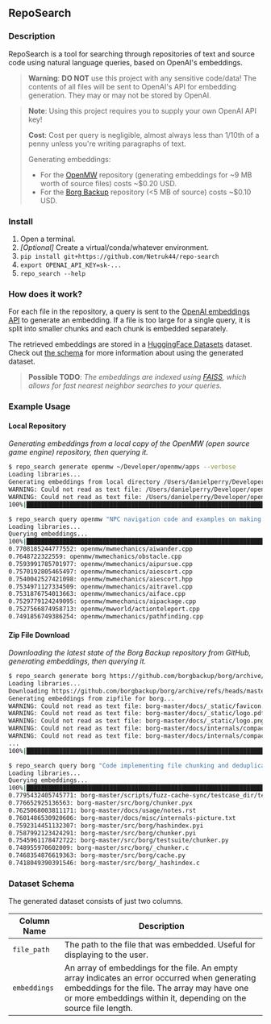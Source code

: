 ## RepoSearch
### Description

RepoSearch is a tool for searching through repositories of text and source code using natural language queries, based on OpenAI's embeddings.

> **Warning**: **DO NOT** use this project with any sensitive code/data! The contents of all files will be sent to OpenAI's API for embedding generation. They may or may not be stored by OpenAI.

> **Note**: Using this project requires you to supply your own OpenAI API key!
>
> **Cost**:
> Cost per query is negligible, almost always less than 1/10th of a penny unless you're writing paragraphs of text.
>
> Generating embeddings:
> * For the [OpenMW](https://www.gitlab.com) repository (generating embeddings for ~9 MB worth of source files) costs ~$0.20 USD.
> * For the [Borg Backup](https://github.com/borgbackup/borg) repository (<5 MB of source) costs ~$0.10 USD.

### Install

1. Open a terminal.
2. *[Optional]* Create a virtual/conda/whatever environment.
3. `pip install git+https://github.com/Netruk44/repo-search`
4. `export OPENAI_API_KEY=sk-...`
5. `repo_search --help`

### How does it work?
For each file in the repository, a query is sent to the [OpenAI embeddings API](https://platform.openai.com/docs/api-reference/embeddings) to generate an embedding. If a file is too large for a single query, it is split into smaller chunks and each chunk is embedded separately.

The retrieved embeddings are stored in a [HuggingFace Datasets](https://huggingface.co/docs/datasets/index) dataset. Check out [the schema](#dataset-schema) for more information about using the generated dataset.

> **Possible TODO**: *The embeddings are indexed using [FAISS](https://faiss.ai/), which allows for fast nearest neighbor searches to your queries.*

### Example Usage

#### Local Repository
*Generating embeddings from a local copy of the OpenMW (open source game engine) repository, then querying it.*

```bash
$ repo_search generate openmw ~/Developer/openmw/apps --verbose
Loading libraries...
Generating embeddings from local directory /Users/danielperry/Developer/openmw/apps for openmw...
WARNING: Could not read as text file: /Users/danielperry/Developer/openmw/apps/openmw_test_suite/toutf8/data/french-win1252.txt
WARNING: Could not read as text file: /Users/danielperry/Developer/openmw/apps/openmw_test_suite/toutf8/data/russian-win1251.txt
100%|█████████████████████████████████████████████████████████████████████████████████████████████████████████████████████████████████████████████████████| 1386/1386 [05:53<00:00,  3.92it/s]

$ repo_search query openmw "NPC navigation code and examples on making an NPC navigate towards a specific destination."
Loading libraries...
Querying embeddings...
100%|███████████████████████████████████████████████████████████████████████████████████████████████████████████████████████████████████████████████████| 1386/1386 [00:00<00:00, 3375.94it/s]
0.7708185244777552: openmw/mwmechanics/aiwander.cpp
0.7648722322559: openmw/mwmechanics/obstacle.cpp
0.7593991785701977: openmw/mwmechanics/aipursue.cpp
0.7570192805465497: openmw/mwmechanics/aiescort.cpp
0.7540042527421098: openmw/mwmechanics/aiescort.hpp
0.7534971127334509: openmw/mwmechanics/aitravel.cpp
0.7531876754013663: openmw/mwmechanics/aiface.cpp
0.7529779124249095: openmw/mwmechanics/aipackage.cpp
0.7527566874958713: openmw/mwworld/actionteleport.cpp
0.7491856749386254: openmw/mwmechanics/pathfinding.cpp
```

#### Zip File Download

*Downloading the latest state of the Borg Backup repository from GitHub, generating embeddings, then querying it.*

```bash
$ repo_search generate borg https://github.com/borgbackup/borg/archive/refs/heads/master.zip --verbose
Loading libraries...
Downloading https://github.com/borgbackup/borg/archive/refs/heads/master.zip...
Generating embeddings from zipfile for borg...
WARNING: Could not read as text file: borg-master/docs/_static/favicon.ico
WARNING: Could not read as text file: borg-master/docs/_static/logo.pdf
WARNING: Could not read as text file: borg-master/docs/_static/logo.png
WARNING: Could not read as text file: borg-master/docs/internals/compaction.odg
WARNING: Could not read as text file: borg-master/docs/internals/compaction.png
...
100%|██████████████████████████████████████████████████████████████████████████████████████████████████████████████████████████████████████| 425/425 [02:17<00:00,  3.09it/s]

$ repo_search query borg "Code implementing file chunking and deduplication."
Loading libraries...
Querying embeddings...
100%|████████████████████████████████████████████████████████████████████████████████████████████████████████████████████████████████████| 425/425 [00:00<00:00, 3524.80it/s]
0.7795432405745771: borg-master/scripts/fuzz-cache-sync/testcase_dir/test_simple
0.776652925136563: borg-master/src/borg/chunker.pyx
0.7625068003811171: borg-master/docs/usage/notes.rst
0.7601486530920606: borg-master/docs/misc/internals-picture.txt
0.7592314451132307: borg-master/src/borg/hashindex.pyi
0.7587992123424291: borg-master/src/borg/chunker.pyi
0.7545961178472722: borg-master/src/borg/testsuite/chunker.py
0.748955970602009: borg-master/src/borg/_chunker.c
0.7468354876619363: borg-master/src/borg/cache.py
0.7418049390391546: borg-master/src/borg/_hashindex.c
```

### Dataset Schema
The generated dataset consists of just two columns.

| Column Name | Description |
| ----------- | ----------- |
| `file_path` | The path to the file that was embedded. Useful for displaying to the user. |
| `embeddings` | An array of embeddings for the file. An empty array indicates an error occurred when generating embeddings for the file. The array may have one or more embeddings within it, depending on the source file length. |